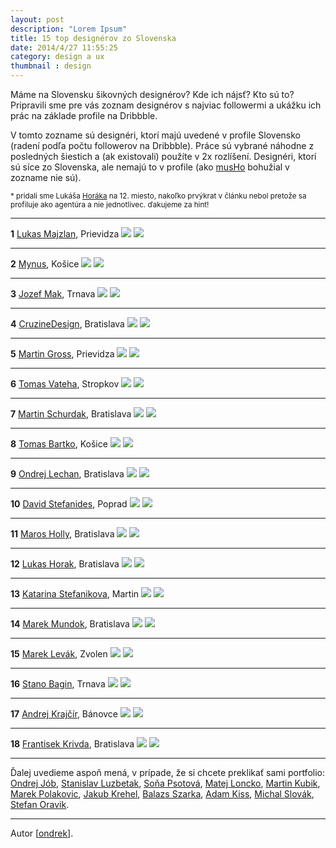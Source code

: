 ```yaml
---
layout: post
description: "Lorem Ipsum"
title: 15 top designérov zo Slovenska
date: 2014/4/27 11:55:25
category: design a ux
thumbnail : design
---
```



Máme na Slovensku šikovných designérov? Kde ich nájsť? Kto sú to? Pripravili sme pre vás zoznam
designérov s najviac followermi a ukážku ich prác na základe profile na Dribbble.

<!-- more -->

V tomto zozname sú designéri, ktorí majú uvedené v profile Slovensko (radení podľa počtu followerov
na Dribbble). Práce sú vybrané náhodne z posledných šiestich a (ak existovali) použíte v 2x rozlíšení.
Designéri, ktorí sú síce zo Slovenska, ale nemajú to v profile (ako [musHo](https://dribbble.com/musho)
bohužial v zozname nie sú).

<small>* pridali sme Lukáša [Horáka](http://bit.ly/1iPlqeN) na 12. miesto, nakoľko prvýkrat v článku
nebol pretože sa profiluje ako agentúra a nie jednotlivec. ďakujeme za hint!</small>

---

**1**
[Lukas Majzlan](https://dribbble.com/luqa), Prievidza
![](http://bit.ly/RZmhyA)
![](http://bit.ly/RZmjqd)

---

**2**
[Mynus](https://dribbble.com/mynus), Košice
![](http://bit.ly/1jZyZnl)
![](http://bit.ly/1jZz7D7)

---

**3**
[Jozef Mak](https://dribbble.com/Jozef-Mak), Trnava
![](http://bit.ly/RZmr9f)
![](http://bit.ly/RZmphv)

---

**4**
[CruzineDesign](https://dribbble.com/cruzinedesign), Bratislava
![](http://bit.ly/1jZrnky)
![](http://bit.ly/1icnY56)

---

**5**
[Martin Gross](https://dribbble.com/monokelstudio), Prievidza
![](http://bit.ly/1jZs8dr)
![](http://bit.ly/1jZs6lJ)

---

**6**
[Tomas Vateha](https://dribbble.com/chameleondesi9n), Stropkov
![](http://bit.ly/1jZsz7G)
![](http://bit.ly/1jZsCAd)

---

**7**
[Martin Schurdak](https://dribbble.com/Surdo), Bratislava
![](http://bit.ly/1jZt1mk)
![](http://bit.ly/1jZt4hO)

---

**8**
[Tomas Bartko](https://dribbble.com/tomasbartko), Košice
![](http://bit.ly/1jZtfdg)
![](http://bit.ly/1jZtiWp)

---

**9**
[Ondrej Lechan](https://dribbble.com/ondrejlechan), Bratislava
![](http://bit.ly/1jZtPYr)
![](http://bit.ly/1jZtR2w)

---

**10**
[David Stefanides](https://dribbble.com/Stefooo), Poprad
![](http://bit.ly/1icoCzI)
![](http://bit.ly/1icoBvm)

---

**11**
[Maros Holly](https://dribbble.com/marosholly), Bratislava
![](http://bit.ly/1jZtx3I)
![](http://bit.ly/1jZtzsv)

---

**12**
[Lukas Horak](https://dribbble.com/Plat4M), Bratislava
![](http://bit.ly/1jZv8Xd)
![](http://bit.ly/1iPlbAu)

---

**13**
[Katarina Stefanikova](https://dribbble.com/kstefanikova), Martin
![](http://bit.ly/1jZvBZo)
![](http://bit.ly/1jZvEVe)

---

**14**
[Marek Mundok](https://dribbble.com/marekmundok), Bratislava
![](http://bit.ly/1jZvmxG)
![](http://bit.ly/1jZvpJL)

---

**15**
[Marek Levák](https://dribbble.com/designmesk), Zvolen
![](http://bit.ly/1jZw6mk)
![](http://bit.ly/1jZweCt)

---

**16**
[Stano Bagin](https://dribbble.com/staaCopy), Trnava
![](http://bit.ly/1jZvSM4)
![](http://bit.ly/1jZvWeP)

---

**17**
[Andrej Krajčír](https://dribbble.com/andrejkrajcir), Bánovce
![](http://bit.ly/1jZy5ai)
![](http://bit.ly/1jZy6Lt)

---

**18**
[Frantisek Krivda](https://dribbble.com/fkrivda), Bratislava
![](http://bit.ly/1jZyfhQ)
![](http://bit.ly/1jZylWQ)

---

Ďalej uvedieme aspoň mená, v prípade, že si chcete preklikať sami portfolio:
[Ondrej Jób](https://dribbble.com/urtd),
[Stanislav Luzbetak](https://dribbble.com/goldee),
[Soňa Psotová](https://dribbble.com/SonaPsotova),
[Matej Loncko](https://dribbble.com/loncko),
[Martin Kubik](https://dribbble.com/martin_kubik),
[Marek Polakovic](https://dribbble.com/justloveme),
[Jakub Krehel](https://dribbble.com/jkrhn),
[Balazs Szarka](https://dribbble.com/pdc22),
[Adam Kiss](https://dribbble.com/adamkiss),
[Michal Slovák](https://dribbble.com/michalslovak),
[Stefan Oravik](https://dribbble.com/Rocaski).

---

Autor [[ondrek](http://twitter.com/ondrek)].